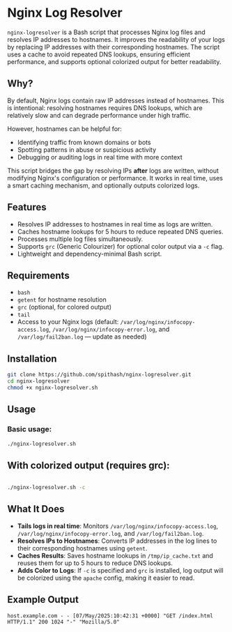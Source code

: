 # Nginx Log Resolver

`nginx-logresolver` is a Bash script that processes Nginx log files and resolves IP addresses to hostnames. It improves the readability of your logs by replacing IP addresses with their corresponding hostnames. The script uses a cache to avoid repeated DNS lookups, ensuring efficient performance, and supports optional colorized output for better readability.

## Why?

By default, Nginx logs contain raw IP addresses instead of hostnames. This is intentional: resolving hostnames requires DNS lookups, which are relatively slow and can degrade performance under high traffic. 

However, hostnames can be helpful for:

- Identifying traffic from known domains or bots
- Spotting patterns in abuse or suspicious activity
- Debugging or auditing logs in real time with more context

This script bridges the gap by resolving IPs **after** logs are written, without modifying Nginx's configuration or performance. It works in real time, uses a smart caching mechanism, and optionally outputs colorized logs.

## Features

- Resolves IP addresses to hostnames in real time as logs are written.
- Caches hostname lookups for 5 hours to reduce repeated DNS queries.
- Processes multiple log files simultaneously.
- Supports `grc` (Generic Colourizer) for optional color output via a `-c` flag.
- Lightweight and dependency-minimal Bash script.

## Requirements

- `bash`
- `getent` for hostname resolution
- `grc` (optional, for colored output)
- `tail`
- Access to your Nginx logs (default: `/var/log/nginx/infocopy-access.log`, `/var/log/nginx/infocopy-error.log`, and `/var/log/fail2ban.log` — update as needed)

## Installation

```bash
git clone https://github.com/spithash/nginx-logresolver.git
cd nginx-logresolver
chmod +x nginx-logresolver.sh
```

## Usage

### Basic usage:

```bash
./nginx-logresolver.sh
```

## With colorized output (requires grc):
```bash

./nginx-logresolver.sh -c
```

## What It Does

- **Tails logs in real time**: Monitors `/var/log/nginx/infocopy-access.log`, `/var/log/nginx/infocopy-error.log`, and `/var/log/fail2ban.log`.
- **Resolves IPs to Hostnames**: Converts IP addresses in the log lines to their corresponding hostnames using `getent`.
- **Caches Results**: Saves hostname lookups in `/tmp/ip_cache.txt` and reuses them for up to 5 hours to reduce DNS lookups.
- **Adds Color to Logs**: If `-c` is specified and `grc` is installed, log output will be colorized using the `apache` config, making it easier to read.

## Example Output

```text
host.example.com - - [07/May/2025:10:42:31 +0000] "GET /index.html HTTP/1.1" 200 1024 "-" "Mozilla/5.0"


